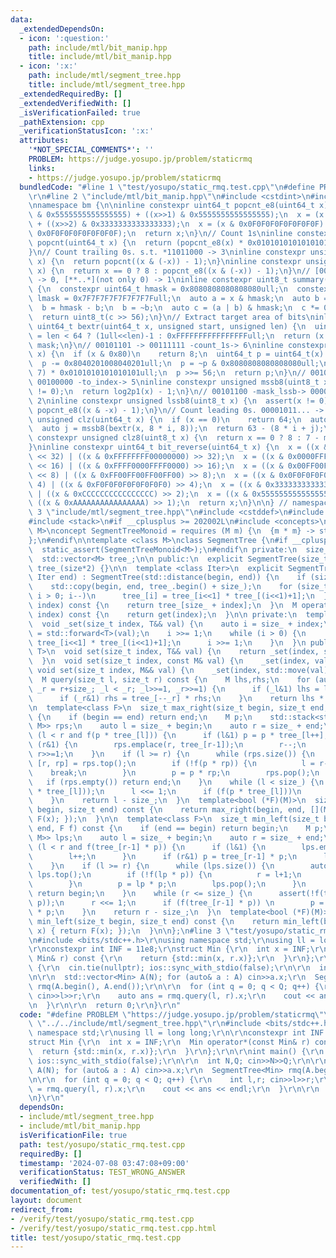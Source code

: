 ```yaml
---
data:
  _extendedDependsOn:
  - icon: ':question:'
    path: include/mtl/bit_manip.hpp
    title: include/mtl/bit_manip.hpp
  - icon: ':x:'
    path: include/mtl/segment_tree.hpp
    title: include/mtl/segment_tree.hpp
  _extendedRequiredBy: []
  _extendedVerifiedWith: []
  _isVerificationFailed: true
  _pathExtension: cpp
  _verificationStatusIcon: ':x:'
  attributes:
    '*NOT_SPECIAL_COMMENTS*': ''
    PROBLEM: https://judge.yosupo.jp/problem/staticrmq
    links:
    - https://judge.yosupo.jp/problem/staticrmq
  bundledCode: "#line 1 \"test/yosupo/static_rmq.test.cpp\"\n#define PROBLEM \"https://judge.yosupo.jp/problem/staticrmq\"\
    \r\n#line 2 \"include/mtl/bit_manip.hpp\"\n#include <cstdint>\n#include <cassert>\n\
    \nnamespace bm {\n\ninline constexpr uint64_t popcnt_e8(uint64_t x) {\n  x = (x\
    \ & 0x5555555555555555) + ((x>>1) & 0x5555555555555555);\n  x = (x & 0x3333333333333333)\
    \ + ((x>>2) & 0x3333333333333333);\n  x = (x & 0x0F0F0F0F0F0F0F0F) + ((x>>4) &\
    \ 0x0F0F0F0F0F0F0F0F);\n  return x;\n}\n// Count 1s\ninline constexpr unsigned\
    \ popcnt(uint64_t x) {\n  return (popcnt_e8(x) * 0x0101010101010101) >> 56;\n\
    }\n// Count trailing 0s. s.t. *11011000 -> 3\ninline constexpr unsigned ctz(uint64_t\
    \ x) {\n  return popcnt((x & (-x)) - 1);\n}\ninline constexpr unsigned ctz8(uint8_t\
    \ x) {\n  return x == 0 ? 8 : popcnt_e8((x & (-x)) - 1);\n}\n// [00..0](8bit)\
    \ -> 0, [**..*](not only 0) -> 1\ninline constexpr uint8_t summary(uint64_t x)\
    \ {\n  constexpr uint64_t hmask = 0x8080808080808080ull;\n  constexpr uint64_t\
    \ lmask = 0x7F7F7F7F7F7F7F7Full;\n  auto a = x & hmask;\n  auto b = x & lmask;\n\
    \  b = hmask - b;\n  b = ~b;\n  auto c = (a | b) & hmask;\n  c *= 0x0002040810204081ull;\n\
    \  return uint8_t(c >> 56);\n}\n// Extract target area of bits\ninline constexpr\
    \ uint64_t bextr(uint64_t x, unsigned start, unsigned len) {\n  uint64_t mask\
    \ = len < 64 ? (1ull<<len)-1 : 0xFFFFFFFFFFFFFFFFull;\n  return (x >> start) &\
    \ mask;\n}\n// 00101101 -> 00111111 -count_1s-> 6\ninline constexpr unsigned log2p1(uint8_t\
    \ x) {\n  if (x & 0x80)\n    return 8;\n  uint64_t p = uint64_t(x) * 0x0101010101010101ull;\n\
    \  p -= 0x8040201008040201ull;\n  p = ~p & 0x8080808080808080ull;\n  p = (p >>\
    \ 7) * 0x0101010101010101ull;\n  p >>= 56;\n  return p;\n}\n// 00101100 -mask_mssb->\
    \ 00100000 -to_index-> 5\ninline constexpr unsigned mssb8(uint8_t x) {\n  assert(x\
    \ != 0);\n  return log2p1(x) - 1;\n}\n// 00101100 -mask_lssb-> 00000100 -to_index->\
    \ 2\ninline constexpr unsigned lssb8(uint8_t x) {\n  assert(x != 0);\n  return\
    \ popcnt_e8((x & -x) - 1);\n}\n// Count leading 0s. 00001011... -> 4\ninline constexpr\
    \ unsigned clz(uint64_t x) {\n  if (x == 0)\n    return 64;\n  auto i = mssb8(summary(x));\n\
    \  auto j = mssb8(bextr(x, 8 * i, 8));\n  return 63 - (8 * i + j);\n}\ninline\
    \ constexpr unsigned clz8(uint8_t x) {\n  return x == 0 ? 8 : 7 - mssb8(x);\n\
    }\ninline constexpr uint64_t bit_reverse(uint64_t x) {\n  x = ((x & 0x00000000FFFFFFFF)\
    \ << 32) | ((x & 0xFFFFFFFF00000000) >> 32);\n  x = ((x & 0x0000FFFF0000FFFF)\
    \ << 16) | ((x & 0xFFFF0000FFFF0000) >> 16);\n  x = ((x & 0x00FF00FF00FF00FF)\
    \ << 8) | ((x & 0xFF00FF00FF00FF00) >> 8);\n  x = ((x & 0x0F0F0F0F0F0F0F0F) <<\
    \ 4) | ((x & 0xF0F0F0F0F0F0F0F0) >> 4);\n  x = ((x & 0x3333333333333333) << 2)\
    \ | ((x & 0xCCCCCCCCCCCCCCCC) >> 2);\n  x = ((x & 0x5555555555555555) << 1) |\
    \ ((x & 0xAAAAAAAAAAAAAAAA) >> 1);\n  return x;\n}\n\n} // namespace bm\n#line\
    \ 3 \"include/mtl/segment_tree.hpp\"\n#include <cstddef>\n#include <vector>\n\
    #include <stack>\n#if __cplusplus >= 202002L\n#include <concepts>\n\ntemplate<class\
    \ M>\nconcept SegmentTreeMonoid = requires (M m) {\n  {m * m} -> std::same_as<M>;\n\
    };\n#endif\n\ntemplate <class M>\nclass SegmentTree {\n#if __cplusplus >= 202002L\n\
    \  static_assert(SegmentTreeMonoid<M>);\n#endif\n private:\n  size_t size_;\n\
    \  std::vector<M> tree_;\n\n public:\n  explicit SegmentTree(size_t size) : size_(size),\
    \ tree_(size*2) {}\n\n  template <class Iter>\n  explicit SegmentTree(Iter begin,\
    \ Iter end) : SegmentTree(std::distance(begin, end)) {\n    if (size_==0) return;\n\
    \    std::copy(begin, end, tree_.begin() + size_);\n    for (size_t i = size_-1;\
    \ i > 0; i--)\n      tree_[i] = tree_[i<<1] * tree_[(i<<1)+1];\n  }\n\n  M get(size_t\
    \ index) const {\n    return tree_[size_ + index];\n  }\n  M operator[](size_t\
    \ index) const {\n    return get(index);\n  }\n\n private:\n  template<class T>\n\
    \  void _set(size_t index, T&& val) {\n    auto i = size_ + index;\n    tree_[i]\
    \ = std::forward<T>(val);\n    i >>= 1;\n    while (i > 0) {\n      tree_[i] =\
    \ tree_[i<<1] * tree_[(i<<1)+1];\n      i >>= 1;\n    }\n  }\n public:\n  template<class\
    \ T>\n  void set(size_t index, T&& val) {\n    return _set(index, std::forward<T>(val));\n\
    \  }\n  void set(size_t index, const M& val) {\n    _set(index, val);\n  }\n \
    \ void set(size_t index, M&& val) {\n    _set(index, std::move(val));\n  }\n\n\
    \  M query(size_t l, size_t r) const {\n    M lhs,rhs;\n    for (auto _l = l+size_,\
    \ _r = r+size_; _l < _r; _l>>=1, _r>>=1) {\n      if (_l&1) lhs = lhs * tree_[_l++];\n\
    \      if (_r&1) rhs = tree_[--_r] * rhs;\n    }\n    return lhs * rhs;\n  }\n\
    \n  template<class F>\n  size_t max_right(size_t begin, size_t end, F f) const\
    \ {\n    if (begin == end) return end;\n    M p;\n    std::stack<std::pair<size_t,\
    \ M>> rps;\n    auto l = size_ + begin;\n    auto r = size_ + end;\n    while\
    \ (l < r and f(p * tree_[l])) {\n      if (l&1) p = p * tree_[l++];\n      if\
    \ (r&1) {\n        rps.emplace(r, tree_[r-1]);\n        r--;\n      }\n      l>>=1;\
    \ r>>=1;\n    }\n    if (l >= r) {\n      while (rps.size()) {\n        auto&\
    \ [r, rp] = rps.top();\n        if (!f(p * rp)) {\n          l = r-1;\n      \
    \    break;\n        }\n        p = p * rp;\n        rps.pop();\n      }\n   \
    \   if (rps.empty()) return end;\n    }\n    while (l < size_) {\n      assert(!f(p\
    \ * tree_[l]));\n      l <<= 1;\n      if (f(p * tree_[l]))\n        p = p * tree_[l++];\n\
    \    }\n    return l - size_;\n  }\n  template<bool (*F)(M)>\n  size_t max_right(size_t\
    \ begin, size_t end) const {\n    return max_right(begin, end, [](M x) { return\
    \ F(x); });\n  }\n\n  template<class F>\n  size_t min_left(size_t begin, size_t\
    \ end, F f) const {\n    if (end == begin) return begin;\n    M p;\n    std::stack<std::pair<size_t,\
    \ M>> lps;\n    auto l = size_ + begin;\n    auto r = size_ + end;\n    while\
    \ (l < r and f(tree_[r-1] * p)) {\n      if (l&1) {\n        lps.emplace(l, tree_[l]);\n\
    \        l++;\n      }\n      if (r&1) p = tree_[r-1] * p;\n      l>>=1; r>>=1;\n\
    \    }\n    if (l >= r) {\n      while (lps.size()) {\n        auto& [l, lp] =\
    \ lps.top();\n        if (!f(lp * p)) {\n          r = l+1;\n          break;\n\
    \        }\n        p = lp * p;\n        lps.pop();\n      }\n      if (lps.empty())\
    \ return begin;\n    }\n    while (r <= size_) {\n      assert(!f(tree_[r-1] *\
    \ p));\n      r <<= 1;\n      if (f(tree_[r-1] * p)) \n        p = tree_[--r]\
    \ * p;\n    }\n    return r - size_;\n  }\n  template<bool (*F)(M)>\n  size_t\
    \ min_left(size_t begin, size_t end) const {\n    return min_left(begin, [](M\
    \ x) { return F(x); });\n  }\n\n};\n#line 3 \"test/yosupo/static_rmq.test.cpp\"\
    \n#include <bits/stdc++.h>\r\nusing namespace std;\r\nusing ll = long long;\r\n\
    \r\nconstexpr int INF = 11e8;\r\nstruct Min {\r\n  int x = INF;\r\n  Min operator*(const\
    \ Min& r) const {\r\n    return {std::min(x, r.x)};\r\n  }\r\n};\r\n\r\nint main()\
    \ {\r\n  cin.tie(nullptr); ios::sync_with_stdio(false);\r\n\r\n  int N,Q; cin>>N>>Q;\r\
    \n\r\n  std::vector<Min> A(N); for (auto& a : A) cin>>a.x;\r\n  SegmentTree<Min>\
    \ rmq(A.begin(), A.end());\r\n\r\n  for (int q = 0; q < Q; q++) {\r\n    int l,r;\
    \ cin>>l>>r;\r\n    auto ans = rmq.query(l, r).x;\r\n    cout << ans << endl;\r\
    \n  }\r\n\r\n  return 0;\r\n}\r\n"
  code: "#define PROBLEM \"https://judge.yosupo.jp/problem/staticrmq\"\r\n#include\
    \ \"../../include/mtl/segment_tree.hpp\"\r\n#include <bits/stdc++.h>\r\nusing\
    \ namespace std;\r\nusing ll = long long;\r\n\r\nconstexpr int INF = 11e8;\r\n\
    struct Min {\r\n  int x = INF;\r\n  Min operator*(const Min& r) const {\r\n  \
    \  return {std::min(x, r.x)};\r\n  }\r\n};\r\n\r\nint main() {\r\n  cin.tie(nullptr);\
    \ ios::sync_with_stdio(false);\r\n\r\n  int N,Q; cin>>N>>Q;\r\n\r\n  std::vector<Min>\
    \ A(N); for (auto& a : A) cin>>a.x;\r\n  SegmentTree<Min> rmq(A.begin(), A.end());\r\
    \n\r\n  for (int q = 0; q < Q; q++) {\r\n    int l,r; cin>>l>>r;\r\n    auto ans\
    \ = rmq.query(l, r).x;\r\n    cout << ans << endl;\r\n  }\r\n\r\n  return 0;\r\
    \n}\r\n"
  dependsOn:
  - include/mtl/segment_tree.hpp
  - include/mtl/bit_manip.hpp
  isVerificationFile: true
  path: test/yosupo/static_rmq.test.cpp
  requiredBy: []
  timestamp: '2024-07-08 03:47:08+09:00'
  verificationStatus: TEST_WRONG_ANSWER
  verifiedWith: []
documentation_of: test/yosupo/static_rmq.test.cpp
layout: document
redirect_from:
- /verify/test/yosupo/static_rmq.test.cpp
- /verify/test/yosupo/static_rmq.test.cpp.html
title: test/yosupo/static_rmq.test.cpp
---
```

